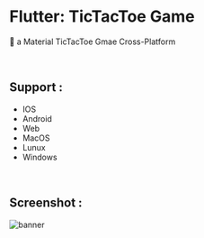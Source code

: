 # Flutter: TicTacToe Game
💠 a Material TicTacToe Gmae Cross-Platform

<br/>

## Support :
- IOS
- Android
- Web 
- MacOS
- Lunux
- Windows

<br/>

## Screenshot : 
![banner](https://github.com/SharifiDev/tic-tac-toe/raw/master/banner.png)
